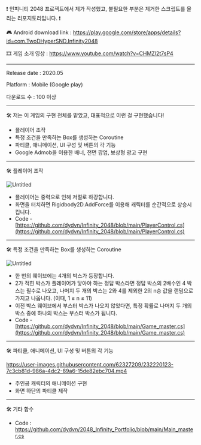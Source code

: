 ❗ 인피니티 2048 프로젝트에서 제가 작성했고, 불필요한 부분은 제거한 스크립트를 올리는 리포지토리입니다. ❗

🎮 Android download link :
https://play.google.com/store/apps/details?id=com.TwoDHyperSND.Infinity2048

🎞 게임 소개 영상 : 
https://www.youtube.com/watch?v=CHMZl2t7sP4

------------------------------------------------------------------------

Release date : 2020.05

Platform : Mobile (Google play)

다운로드 수 : 100 이상

------------------------------------------------------------------------


🛠 저는 이 게임의 구현 전체를 맡았고, 대표적으로 이런 걸 구현했습니다!
- 플레이어 조작
- 특정 조건을 만족하는 Box를 생성하는 Coroutine
- 파티클, 애니메이션, UI 구성 및 버튼의 각 기능
- Google Admob을 이용한 배너, 전면 팝업, 보상형 광고 구현


------------------------------------------------------------------------

🛠 플레이어 조작

![Untitled](https://user-images.githubusercontent.com/62327209/232215272-eb56d524-44ae-49da-b479-902aa84d811a.png)
- 플레이어는 중력으로 인해 저절로 하강합니다.
- 화면을 터치하면 Rigidbody2D.AddForce를 이용해 캐릭터를 순간적으로 상승시킵니다.
- Code - [https://github.com/dydvn/Infinity_2048/blob/main/PlayerControl.cs](https://github.com/dydvn/Infinity_2048/blob/main/PlayerControl.cs)


------------------------------------------------------------------------

🛠 특정 조건을 만족하는 Box를 생성하는 Coroutine

![Untitled](https://user-images.githubusercontent.com/62327209/232215898-3ddd99f9-b5d2-4a3e-aa13-24d7f100e0c1.png)
- 한 번의 웨이브에는 4개의 박스가 등장합니다.
- 2가 적힌 박스가 플레이어가 닿아야 하는 정답 박스라면 정답 박스의 2배수인 4 박스는 필수로 나오고, 나머지 두 개의 박스는 2와 4를 제외한 2의 n승 값을 랜덤으로 가지고 나옵니다. (이때, 1 ≤ n ≤ 11)
- 이전 박스 웨이브에서 부스터 박스가 나오지 않았다면, 특정 확률로 나머지 두 개의 박스 중에 하나의 박스는 부스터 박스가 됩니다.
- Code - [https://github.com/dydvn/Infinity_2048/blob/main/Game_master.cs](https://github.com/dydvn/Infinity_2048/blob/main/Game_master.cs)

------------------------------------------------------------------------

🛠 파티클, 애니메이션, UI 구성 및 버튼의 각 기능


https://user-images.githubusercontent.com/62327209/232220123-7c3cb81d-986a-4dc2-89a6-15de82ebc704.mp4


- 주인공 캐릭터의 애니메이션 구현
- 화면 하단의 파티클 제작

-----------------------------------------------------
🛠 기타 함수

- Code : https://github.com/dydvn/2048_Infinity_Portfolio/blob/main/Main_master.cs

